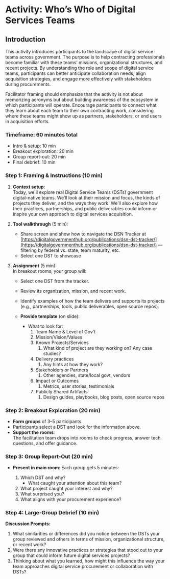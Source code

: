 

# Activity: Who’s Who of Digital Services Teams 

## Introduction

This activity introduces participants to the landscape of digital service teams across government. The purpose is to help contracting professionals become familiar with these teams’ missions, organizational structures, and recent projects. By understanding the role and scope of digital service teams, participants can better anticipate collaboration needs, align acquisition strategies, and engage more effectively with stakeholders during procurements.

Facilitator framing should emphasize that the activity is not about memorizing acronyms but about building awareness of the ecosystem in which participants will operate. Encourage participants to connect what they learn about each team to their own contracting work, considering where these teams might show up as partners, stakeholders, or end users in acquisition efforts.

### 

### Timeframe: 60 minutes total

* Intro & setup: 10 min  
* Breakout exploration: 20 min  
* Group report-out: 20 min  
* Final debrief: 10 min

### Step 1: Framing & Instructions (10 min)

1. **Context setup**:  
   Today, we'll explore real Digital Service Teams (DSTs) government digital-native teams. We’ll look at their mission and focus, the kinds of projects they deliver, and the ways they work. We’ll also explore how their practices, partnerships, and public deliverables could inform or inspire your own approach to digital services acquisition.

2. **Tool walkthrough** (5 min):  
   * Share screen and show how to navigate the DSN Tracker at [https://digitalgovernmenthub.org/publications/dsn-dst-tracker/](https://digitalgovernmenthub.org/publications/dsn-dst-tracker/) — filtering by federal vs. state, team maturity, etc.  
   * Select one DST to showcase

3. **Assignment** (5 min):  
    In breakout rooms, your group will:

   * Select one DST from the tracker.  
   * Review its organization, mission, and recent work.  
   * Identify examples of how the team delivers and supports its projects (e.g., partnerships, tools, public deliverables, open source repos).  
       
   * **Provide template** (on slide):  
     * What to look for:   
       1. Team Name & Level of Gov’t  
       2. Mission/Vision/Values  
       3. Known Projects/Services  
          1. What kind of project are they working on? Any case studies?  
       4. Delivery practices  
          1. Any hints at how they work?  
       5. Stakeholders or Partners  
          1. Other agencies, state/local govt, vendors  
       6. Impact or Outcomes  
          1. Metrics, user stories, testimonials  
       7. Publicly Shared Artifacts  
          1. Design guides, playbooks, blog posts, open source repos

### Step 2: Breakout Exploration (20 min)

* **Form groups** of 3–5 participants.  
* Participants select a DST and look for the information above.  
* **Support the rooms**:  
   The facilitation team drops into rooms to check progress, answer tech questions, and offer guidance.

### Step 3: Group Report-Out (20 min)

* **Present in main room**: Each group gets 5 minutes:

  1. Which DST and why?  
     * What caught your attention about this team?  
  2. What project caught your interest and why?   
  3. What surprised you?   
  4. What aligns with your procurement experience?

### Step 4: Large-Group Debrief (10 min)

**Discussion Prompts:**

1. What similarities or differences did you notice between the DSTs your group reviewed and others in terms of mission, organizational structure, or recent work?  
2. Were there any innovative practices or strategies that stood out to your group that could inform future digital services projects?  
3. Thinking about what you learned, how might this influence the way your team approaches digital service procurement or collaboration with DSTs?
